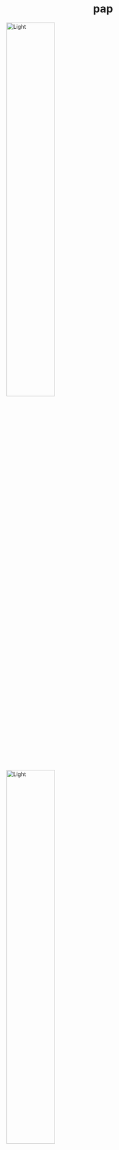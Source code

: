 <h1><center>pap</center></h1>

<p>
  <img src='https://cdn.rawgit.com/mikker/vim-colors-pap/378c77f5/screenshots/light.png' alt='Light' width='50%' />
  <img src='https://cdn.rawgit.com/mikker/vim-colors-pap/378c77f5/screenshots/dark.png' alt='Light' width='50%' />
</p>

<p><center>A modest light/dark colorscheme for vim</center></p>

### Installation

Include via your favourite plugin manager or add `colors/pap.vim` manually.

```vim
Plug 'mikker/vim-colors-pap'
```

### License

MIT
